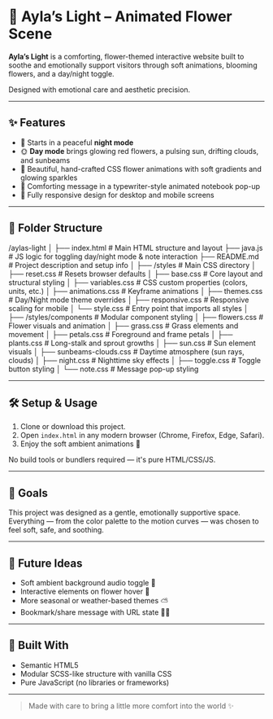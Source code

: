 # 🌸 Ayla’s Light – Animated Flower Scene

**Ayla’s Light** is a comforting, flower-themed interactive website built to soothe and emotionally support visitors through soft animations, blooming flowers, and a day/night toggle.

Designed with emotional care and aesthetic precision.

---

## ✨ Features

- 🌙 Starts in a peaceful **night mode**
- 🌞 **Day mode** brings glowing red flowers, a pulsing sun, drifting clouds, and sunbeams
- 🌼 Beautiful, hand-crafted CSS flower animations with soft gradients and glowing sparkles
- 💌 Comforting message in a typewriter-style animated notebook pop-up
- 📱 Fully responsive design for desktop and mobile screens

---

## 📁 Folder Structure

/aylas-light
│
├── index.html # Main HTML structure and layout
├── java.js # JS logic for toggling day/night mode & note interaction
├── README.md # Project description and setup info
│
├── /styles # Main CSS directory
│ ├── reset.css # Resets browser defaults
│ ├── base.css # Core layout and structural styling
│ ├── variables.css # CSS custom properties (colors, units, etc.)
│ ├── animations.css # Keyframe animations
│ ├── themes.css # Day/Night mode theme overrides
│ ├── responsive.css # Responsive scaling for mobile
│ └── style.css # Entry point that imports all styles
│
├── /styles/components # Modular component styling
│ ├── flowers.css # Flower visuals and animation
│ ├── grass.css # Grass elements and movement
│ ├── petals.css # Foreground and frame petals
│ ├── plants.css # Long-stalk and sprout growths
│ ├── sun.css # Sun element visuals
│ ├── sunbeams-clouds.css # Daytime atmosphere (sun rays, clouds)
│ ├── night.css # Nighttime sky effects
│ ├── toggle.css # Toggle button styling
│ └── note.css # Message pop-up styling

---

## 🛠️ Setup & Usage

1. Clone or download this project.
2. Open `index.html` in any modern browser (Chrome, Firefox, Edge, Safari).
3. Enjoy the soft ambient animations 🌺

No build tools or bundlers required — it's pure HTML/CSS/JS.

---

## 🎯 Goals

This project was designed as a gentle, emotionally supportive space. Everything — from the color palette to the motion curves — was chosen to feel soft, safe, and soothing.

---

## 🔧 Future Ideas

- Soft ambient background audio toggle 🎵
- Interactive elements on flower hover 🌸
- More seasonal or weather-based themes ⛅
- Bookmark/share message with URL state 💌🔗

---

## 💖 Built With

- Semantic HTML5
- Modular SCSS-like structure with vanilla CSS
- Pure JavaScript (no libraries or frameworks)

---

> Made with care to bring a little more comfort into the world ✨